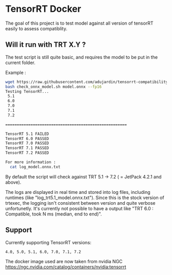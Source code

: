 # TensorRT Docker

The goal of this project is to test model against all version of tensorRT easily to assess compatiblity.

## Will it run with TRT X.Y ?

The test script is still quite basic, and requires the model to be put in the current folder.

Example :

```sh
wget https://raw.githubusercontent.com/adujardin/tensorrt-compatibility/master/check_onnx_model.sh
bash check_onnx_model.sh model.onnx --fp16
Testing TensorRT...
 5.1
 6.0
 7.0
 7.1
 7.2

=====================================================

TensorRT 5.1 FAILED 
TensorRT 6.0 PASSED 
TensorRT 7.0 PASSED 
TensorRT 7.1 PASSED 
TensorRT 7.2 PASSED 

For more information :
  cat log_model.onnx.txt

```

By default the script will check against TRT 5.1 -> 7.2 ( = JetPack 4.2.1 and above).

The logs are displayed in real time and stored into log files, including runtimes (like "log_trt5.1_model.onnx.txt"). Since this is the stock version of trtexec, the logging isn't consistent between version and quite verbose unfortunetly. It's currently not possible to have a output like "TRT 6.0 : Compatible, took N ms (median, end to end)".

## Support

Currently supporting TensorRT versions:  

```
4.0, 5.0, 5.1, 6.0, 7.0, 7.1, 7.2
```

The docker image used are now taken from nvidia NGC https://ngc.nvidia.com/catalog/containers/nvidia:tensorrt
